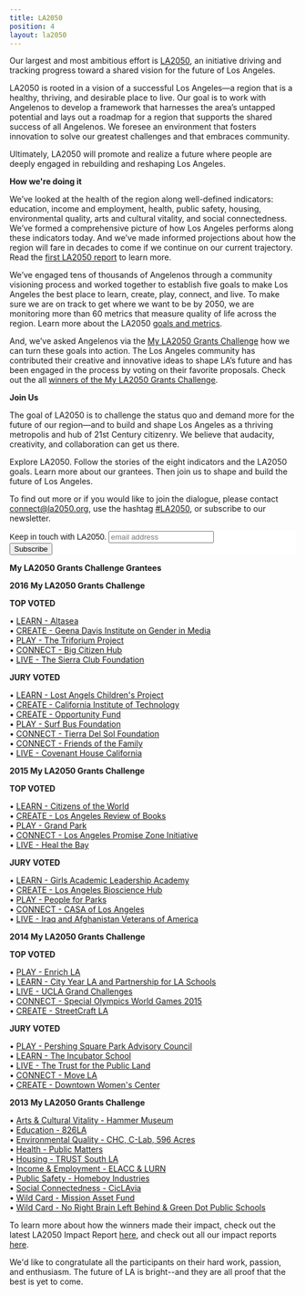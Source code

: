 ```yaml
---
title: LA2050
position: 4
layout: la2050
---
```


Our largest and most ambitious effort is [LA2050](https://activation.la2050.org/), an initiative driving and tracking progress toward a shared vision for the future of Los Angeles.

LA2050 is rooted in a vision of a successful Los Angeles—a region that is a healthy, thriving, and desirable place to live. Our goal is to work with Angelenos to develop a framework that harnesses the area’s untapped potential and lays out a roadmap for a region that supports the shared success of all Angelenos. We foresee an environment that fosters innovation to solve our greatest challenges and that embraces community.

Ultimately, LA2050 will promote and realize a future where people are deeply engaged in rebuilding and reshaping Los Angeles.

**How we're doing it**

We’ve looked at the health of the region along well-defined indicators: education, income and employment, health, public safety, housing, environmental quality, arts and cultural vitality, and social connectedness. We’ve formed a comprehensive picture of how Los Angeles performs along these indicators today. And we’ve made informed projections about how the region will fare in decades to come if we continue on our current trajectory. Read the [first LA2050 report](http://la2050.s3-us-west-1.amazonaws.com/reports/3/pdfs/updated_original_la2050_report.pdf?1441226440) to learn more.

We’ve engaged tens of thousands of Angelenos through a community visioning process and worked together to establish five goals to make Los Angeles the best place to learn, create, play, connect, and live. To make sure we are on track to get where we want to be by 2050, we are monitoring more than 60 metrics that measure quality of life across the region. Learn more about the LA2050 [goals and metrics](http://la2050.s3-us-west-1.amazonaws.com/reports/1/pdfs/vision_for_a_successful_los_angeles.pdf?1441226432).

And, we’ve asked Angelenos via the [My LA2050 Grants Challenge](https://activation.la2050.org/) how we can turn these goals into action. The Los Angeles community has contributed their creative and innovative ideas to shape LA’s future and has been engaged in the process by voting on their favorite proposals. Check out the all [winners of the My LA2050 Grants Challenge](https://www.la2050.org/grantees).

**Join Us**

The goal of LA2050 is to challenge the status quo and demand more for the future of our region—and to build and shape Los Angeles as a thriving metropolis and hub of 21st Century citizenry. We believe that audacity, creativity, and collaboration can get us there.

Explore LA2050. Follow the stories of the eight indicators and the LA2050 goals. Learn more about our grantees. Then join us to shape and build the future of Los Angeles.

To find out more or if you would like to join the dialogue, please contact [connect@la2050.org](mailto:connect@la2050.org), use the hashtag [#LA2050](http://www.twitter.com/#LA2050), or subscribe to our newsletter.


<!-- Begin MailChimp Signup Form -->
<link href="http://cdn-images.mailchimp.com/embedcode/slim-081711.css" rel="stylesheet" type="text/css">
<style type="text/css">
	#mc_embed_signup{background:#fff; clear:left; font:14px Helvetica,Arial,sans-serif; }
	/* Add your own MailChimp form style overrides in your site stylesheet or in this style block.
	   We recommend moving this block and the preceding CSS link to the HEAD of your HTML file. */
</style>
<div id="mc_embed_signup">
<form action="http://goldhirshfoundation.us6.list-manage.com/subscribe/post?u=81b6d7b4efb839b992bf7ae72&amp;id=b16f498212" method="post" id="mc-embedded-subscribe-form" name="mc-embedded-subscribe-form" class="validate" target="_blank" novalidate>
	<label for="mce-EMAIL">Keep in touch with LA2050.</label>
	<input type="email" value="" name="EMAIL" class="email" id="mce-EMAIL" placeholder="email address" required>
	<div class="clear"><input type="submit" value="Subscribe" name="subscribe" id="mc-embedded-subscribe" class="button"></div>
</form>
</div>
<!--End mc_embed_signup-->

	
**My LA2050 Grants Challenge Grantees**

**2016 My LA2050 Grants Challenge**

**TOP VOTED**

• [LEARN - Altasea](https://challenge.la2050.org/entry/altasea-where-stem-meets-the-ocean/)  
• [CREATE - Geena Davis Institute on Gender in Media](https://challenge.la2050.org/entry/if-she-can-see-it-she-can-be-it-empowering-girls-creating-a-gender-balanced-media-landscape-)  
• [PLAY - The Triforium Project](https://challenge.la2050.org/entry/restoring-and-reimagining-the-worlds-first-polyphonoptic-sculpture-in-downtown-los-angeles)  
• [CONNECT - Big Citizen Hub](https://challenge.la2050.org/entry/big-citizen-hub-building-a-pipeline-of-social-change-makers-via-leadership-and-community-service)  
• [LIVE - The Sierra Club Foundation](https://challenge.la2050.org/entry/the-future-is-bright-a-clean-energy-future-for-la)  

**JURY VOTED**

• [LEARN - Lost Angels Children's Project](https://challenge.la2050.org/entry/skills-development-creative-expression-and-team-building-through-classic-car-restoration)  
• [CREATE - California Institute of Technology](https://challenge.la2050.org/entry/cleantech-2-edtech-la-schools-save-energy-as-students-and-startups-implement-cleantech-innovations)  
• [CREATE - Opportunity Fund](https://challenge.la2050.org/entry/catalyzing-community-partnerships-to-create-economic-mobility-for-las-underserved-entrepreneurs)  
• [PLAY - Surf Bus Foundation](https://challenge.la2050.org/entry/theraputic-ocean-engagement-surfing-toes-as-in-on-the-nose)  
• [CONNECT - Tierra Del Sol Foundation](https://challenge.la2050.org/entry/pathways-to-employment-through-professional-volunteerism)  
• [CONNECT - Friends of the Family](https://challenge.la2050.org/entry/the-man2man-project-preventing-boys-from-becoming-dads-too-early-and-helping-teen-dads-to-step-up)  
• [LIVE - Covenant House California](https://challenge.la2050.org/entry/the-precise-barber-college)  

**2015 My LA2050 Grants Challenge**

**TOP VOTED**

• [LEARN - Citizens of the World](http://maker.good.is/myla2050learn2015/projects/CITIZENSOFTHEWORLD.html)  
• [CREATE - Los Angeles Review of Books](http://myla2050create2015.maker.good.is/projects/LARB)  
• [PLAY - Grand Park](http://myla2050play2015.maker.good.is/projects/acoolergrandpark)  
• [CONNECT - Los Angeles Promise Zone Initiative](http://myla2050connect2015.maker.good.is/projects/Young_Ethnographers)  
• [LIVE - Heal the Bay](http://myla2050live2015.maker.good.is/projects/DroppingKnowledgeLA)  

**JURY VOTED**

• [LEARN - Girls Academic Leadership Academy](http://myla2050learn2015.maker.good.is/projects/GALA2015)  
• [CREATE - Los Angeles Bioscience Hub](http://myla2050create2015.maker.good.is/projects/BiotechLeaders)  
• [PLAY - People for Parks](http://myla2050play2015.maker.good.is/projects/peopleforparks)  
• [CONNECT - CASA of Los Angeles](http://myla2050connect2015.maker.good.is/projects/casalosangeles)  
• [LIVE - Iraq and Afghanistan Veterans of America](http://myla2050live2015.maker.good.is/projects/vetsrisingLA)  

**2014 My LA2050 Grants Challenge**

**TOP VOTED**

• [PLAY - Enrich LA](http://maker.good.is/myLA2050play/projects/enrichla.html)  
• [LEARN - City Year LA and Partnership for LA Schools](http://maker.good.is/myLA2050learn/projects/CYLAPLAS.html)  
• [LIVE - UCLA Grand Challenges](http://maker.good.is/myLA2050live/projects/UCLAHotterLA.html)  
• [CONNECT - Special Olympics World Games 2015](http://maker.good.is/myLA2050connect/projects/LA2015.html)  
• [CREATE - StreetCraft LA](http://maker.good.is/myLA2050create/projects/streetcraftla.html)  

**JURY VOTED**

• [PLAY - Pershing Square Park Advisory Council](http://maker.good.is/myLA2050play/projects/KidsplayatPS.html)  
• [LEARN - The Incubator School](http://maker.good.is/myLA2050learn/projects/incubator.html)  
• [LIVE - The Trust for the Public Land](http://maker.good.is/myLA2050live/projects/GreenOurAlleys.html)  
• [CONNECT - Move LA](http://maker.good.is/myLA2050connect/projects/MoveLA.html)  
• [CREATE - Downtown Women's Center](http://maker.good.is/myLA2050create/projects/DTwomenscenter.html)  

**2013 My LA2050 Grants Challenge**

• [Arts & Cultural Vitality - Hammer Museum](http://maker.good.is/myla2050/projects/Hammer_Museum.html)  
• [Education - 826LA](http://maker.good.is/myla2050/projects/826LA.html)  
• [Environmental Quality - CHC, C-Lab, 596 Acres](http://maker.good.is/myla2050/projects/LAOpenAcres.html)  
• [Health - Public Matters](http://maker.good.is/myla2050/projects/MARKETMAKEOVERS.html)  
• [Housing - TRUST South LA](http://maker.good.is/myla2050/projects/TRUSTSouthLA2050.html)  
• [Income & Employment - ELACC & LURN](http://maker.good.is/myla2050/projects/streetvendors.html)  
• [Public Safety - Homeboy Industries](http://maker.good.is/myla2050/projects/homeboyindustries.html)  
• [Social Connectedness - CicLAvia](http://maker.good.is/myla2050/projects/CicLAvia.html)  
• [Wild Card - Mission Asset Fund](http://maker.good.is/myla2050/projects/LendingCircles.html)  
• [Wild Card - No Right Brain Left Behind & Green Dot Public Schools](http://maker.good.is/myla2050/projects/salamanderproject.html)  

To learn more about how the winners made their impact, check out the latest LA2050 Impact Report [here](http://la2050.s3-us-west-1.amazonaws.com/reports/11/pdfs/ImpactReport_2015.pdf?1508262767), and check out all our impact reports [here](https://www.la2050.org/reports).

We'd like to congratulate all the participants on their hard work, passion, and enthusiasm. The future of LA is bright--and they are all proof that the best is yet to come.
